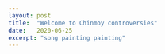 ```yaml
---
layout: post
title:  "Welcome to Chinmoy controversies"
date:   2020-06-25
excerpt: "song painting painting"
---
```


